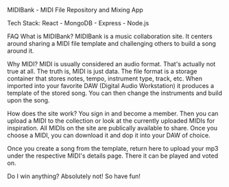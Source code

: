 MIDIBank - MIDI File Repository and Mixing App

Tech Stack:
React - MongoDB - Express - Node.js


FAQ
What is MIDIBank?
MIDIBank is a music collaboration site. It centers around sharing a MIDI file template and challenging others to build a song around it.

Why MIDI?
MIDI is usually considered an audio format. That's actually not true at all. The truth is, MIDI is just data. The file format is a storage container that stores notes, tempo, instrument type, track, etc. When imported into your favorite DAW (Digital Audio Workstation) it produces a template of the stored song. You can then change the instruments and build upon the song.

How does the site work?
You sign in and become a member. Then you can upload a MIDI to the collection or look at the currently uploaded MIDIs for inspiration. All MIDIs on the site are publically available to share. Once you choose a MIDI, you can download it and dop it into your DAW of choice.

Once you create a song from the template, return here to upload your mp3 under the respective MIDI's details page. There it can be played and voted on.

Do I win anything?
Absolutely not! So have fun!


